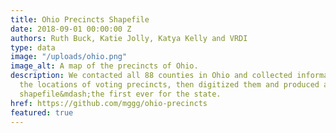 ```yaml
---
title: Ohio Precincts Shapefile
date: 2018-09-01 00:00:00 Z
authors: Ruth Buck, Katie Jolly, Katya Kelly and VRDI
type: data
image: "/uploads/ohio.png"
image_alt: A map of the precincts of Ohio.
description: We contacted all 88 counties in Ohio and collected information about
  the locations of voting precincts, then digitized them and produced a publicly available
  shapefile&mdash;the first ever for the state.
href: https://github.com/mggg/ohio-precincts
featured: true
---
```


